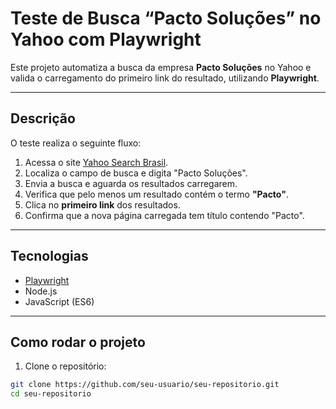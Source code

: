 # Teste de Busca “Pacto Soluções” no Yahoo com Playwright

Este projeto automatiza a busca da empresa **Pacto Soluções** no Yahoo e valida o carregamento do primeiro link do resultado, utilizando **Playwright**.

---

## Descrição

O teste realiza o seguinte fluxo:

1. Acessa o site [Yahoo Search Brasil](https://br.search.yahoo.com/).
2. Localiza o campo de busca e digita "Pacto Soluções".
3. Envia a busca e aguarda os resultados carregarem.
4. Verifica que pelo menos um resultado contém o termo **"Pacto"**.
5. Clica no **primeiro link** dos resultados.
6. Confirma que a nova página carregada tem título contendo "Pacto".

---

## Tecnologias

- [Playwright](https://playwright.dev/)
- Node.js
- JavaScript (ES6)

---

## Como rodar o projeto

1. Clone o repositório:

```bash
git clone https://github.com/seu-usuario/seu-repositorio.git
cd seu-repositorio

